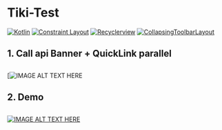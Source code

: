 # Tiki-Test
[![Kotlin](https://img.shields.io/badge/kotlin-1.3.72-brightgreen)](http://kotlinlang.org)
[![Constraint Layout](https://img.shields.io/badge/constraintlayout-2.0.0--beta6-green)](https://developer.android.com/training/constraint-layout)
[![Recyclerview](https://img.shields.io/badge/Recyclerview-1.2.0--alpha03-yellow)](https://developer.android.com/guide/topics/ui/layout/recyclerview)
[![CollapsingToolbarLayout](https://img.shields.io/badge/CollapsingToolbarLayout-1.1.0-red)](https://material.io/)
## 1. Call api Banner + QuickLink parallel <h2>
[![IMAGE ALT TEXT HERE](https://i.ibb.co/fGXkYrC/tiki.png)
## 2. Demo <h2>
[![IMAGE ALT TEXT HERE](https://img.youtube.com/vi/qgbeX20IOVQ/0.jpg)](https://www.youtube.com/watch?v=qgbeX20IOVQ)

